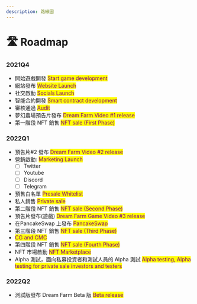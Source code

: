 ```yaml
---
description: 路線圖
---
```


# 🛣 Roadmap

### 2021Q4

* 開始遊戲開發 <mark style="color:purple;">Start game development</mark>
* 網站發布 <mark style="color:purple;">Website Launch</mark>
* 社交啟動 <mark style="color:purple;">Socials Launch</mark>
* 智能合約開發 <mark style="color:purple;">Smart contract development</mark>
* 審核通過 <mark style="color:purple;">Audit</mark>
* 夢幻農場預告片發布 <mark style="color:purple;">Dream Farm Video #1 release</mark>
* 第一階段 NFT 銷售 <mark style="color:purple;">NFT sale (First Phase)</mark>

### 2022Q1

* 預告片#2 發布 <mark style="color:purple;">Dream Farm Video #2 release</mark>
* 營銷啟動: <mark style="color:purple;">Marketing Launch</mark>
  * [ ] Twitter
  * [ ] Youtube
  * [ ] Discord
  * [ ] Telegram
* 預售白名單 <mark style="color:purple;">Presale Whitelist</mark>
* 私人銷售 <mark style="color:purple;">Private sale</mark>
* 第二階段 NFT 銷售 <mark style="color:purple;">NFT sale (Second Phase)</mark>
* 預告片發布(遊戲) <mark style="color:purple;">Dream Farm Game Video #3 release</mark>
* 在PancakeSwap 上發布 <mark style="color:purple;">PancakeSwap</mark>
* 第三階段 NFT 銷售 <mark style="color:purple;">NFT sale (Third Phase)</mark>
* <mark style="color:purple;">CG and CMC</mark>
* 第四階段 NFT 銷售 <mark style="color:purple;">NFT sale (Fourth Phase)</mark>
* NFT 市場啟動 <mark style="color:purple;">NFT Marketplace</mark>
* Alpha 測試，面向私募投資者和測試人員的 Alpha 測試 <mark style="color:purple;">Alpha testing, Alpha testing for private sale investors and testers</mark>

### 2022Q2

* 測試版發布 Dream Farm Beta 版 <mark style="color:purple;">Beta release</mark>



